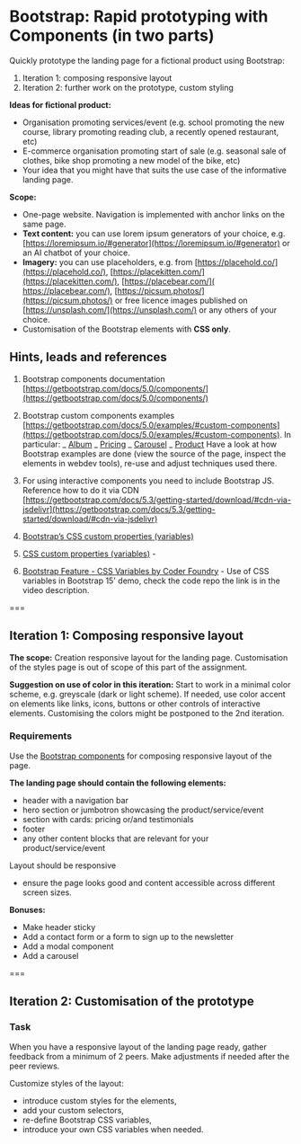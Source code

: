 # Bootstrap: Rapid prototyping with Components (in two parts)

Quickly prototype the landing page for a fictional product using Bootstrap:

1. Iteration 1: composing responsive layout
2. Iteration 2: further work on the prototype, custom styling

**Ideas for fictional product:**

- Organisation promoting services/event (e.g. school promoting the new course, library promoting reading club, a recently opened restaurant, etc)
- E-commerce organisation promoting start of sale (e.g. seasonal sale of clothes, bike shop promoting a new model of the bike, etc)
- Your idea that you might have that suits the use case of the informative landing page.

**Scope:**

- One-page website. Navigation is implemented with anchor links on the same page.
- **Text content:** you can use lorem ipsum generators of your choice, e.g. [https://loremipsum.io/#generator](https://loremipsum.io/#generator) or an AI chatbot of your choice.
- **Imagery:** you can use placeholders, e.g. from [https://placehold.co/](https://placehold.co/), [https://placekitten.com/](https://placekitten.com/), [https://placebear.com/](​​https://placebear.com/), [https://picsum.photos/](https://picsum.photos/) or free licence images published on [https://unsplash.com/](https://unsplash.com/) or any others of your choice.
- Customisation of the Bootstrap elements with **CSS only**.

## Hints, leads and references

1. Bootstrap components documentation [https://getbootstrap.com/docs/5.0/components/](https://getbootstrap.com/docs/5.0/components/)

2. Bootstrap custom components examples [https://getbootstrap.com/docs/5.0/examples/#custom-components](https://getbootstrap.com/docs/5.0/examples/#custom-components). In particular:
   _ [Album](https://getbootstrap.com/docs/5.3/examples/album/)
   _ [Pricing](https://getbootstrap.com/docs/5.3/examples/pricing/)
   _ [Carousel](https://getbootstrap.com/docs/5.3/examples/carousel/)
   _ [Product](https://getbootstrap.com/docs/5.3/examples/product/)
   Have a look at how Bootstrap examples are done (view the source of the page, inspect the elements in webdev tools), re-use and adjust techniques used there.

3. For using interactive components you need to include Bootstrap JS. Reference how to do it via CDN [https://getbootstrap.com/docs/5.3/getting-started/download/#cdn-via-jsdelivr](https://getbootstrap.com/docs/5.3/getting-started/download/#cdn-via-jsdelivr)

4. [Bootstrap’s CSS custom properties (variables)](https://getbootstrap.com/docs/5.3/customize/css-variables/)

5. [CSS custom properties (variables)](https://www.w3schools.com/css/css3_variables.asp) -

6. [Bootstrap Feature - CSS Variables by Coder Foundry](https://youtu.be/sFcj7UGUcrE?si=rA0Zzhitum5HDe6Y) - Use of CSS variables in Bootstrap 15' demo, check the code repo the link is in the video description.

===

## Iteration 1: Composing responsive layout

**The scope:**
Creation responsive layout for the landing page.
Customisation of the styles page is out of scope of this part of the assignment.

**Suggestion on use of color in this iteration:**
Start to work in a minimal color scheme, e.g. greyscale (dark or light scheme). If needed, use color accent on elements like links, icons, buttons or other controls of interactive elements. Customising the colors might be postponed to the 2nd iteration.

### Requirements

Use the [Bootstrap components](https://getbootstrap.com/docs/5.0/components/) for composing responsive layout of the page.

**The landing page should contain the following elements:**

- header with a navigation bar
- hero section or jumbotron showcasing the product/service/event
- section with cards: pricing or/and testimonials
- footer
- any other content blocks that are relevant for your product/service/event

Layout should be responsive

- ensure the page looks good and content accessible across different screen sizes.

**Bonuses:**

- Make header sticky
- Add a contact form or a form to sign up to the newsletter
- Add a modal component
- Add a carousel

===

## Iteration 2: Customisation of the prototype

### Task

When you have a responsive layout of the landing page ready, gather feedback from a minimum of 2 peers. Make adjustments if needed after the peer reviews.

Customize styles of the layout:

- introduce custom styles for the elements,
- add your custom selectors,
- re-define Bootstrap CSS variables,
- introduce your own CSS variables when needed.
